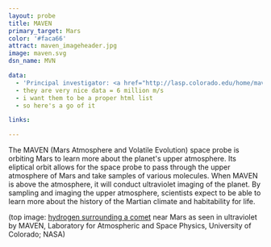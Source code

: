 ```yaml
---
layout: probe
title: MAVEN
primary_target: Mars
color: '#faca66'
attract: maven_imageheader.jpg
image: maven.svg
dsn_name: MVN

data:
  - 'Principal investigator: <a href="http://lasp.colorado.edu/home/maven/about/teampartners/principal-investigator/">Dr. Bruce Jakosky</a>, University of Colorado’s Laboratory for Atmospheric and Space Physics (CU/LASP)'
  - they are very nice data = 6 million m/s
  - i want them to be a proper html list
  - so here's a go of it

links:

---
```

The MAVEN (Mars Atmosphere and Volatile Evolution) space probe is orbiting Mars to learn more about the planet's upper atmosphere. Its eliptical orbit allows for the space probe to pass through the upper atmosphere of Mars and take samples of various molecules. When MAVEN is above the atmosphere, it will conduct ultraviolet imaging of the planet. By sampling and imaging the upper atmosphere, scientists expect to be able to learn more about the history of the Martian climate and habitability for life.

<div class="caption">(top image: <a href="http://www.nasa.gov/content/goddard/maven-ultraviolet-image-of-comet-siding-spring-s-hydrogen-coma/">hydrogen surrounding a comet</a> near Mars as seen in ultraviolet by MAVEN, Laboratory for Atmospheric and Space Physics, University of Colorado; NASA)</div>